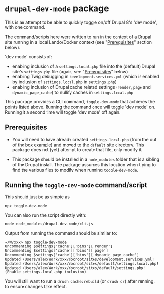 # `drupal-dev-mode` package

This is an attempt to be able to quickly toggle on/off Drupal 8's 'dev mode',
with one command.

The command/scripts here were written to run in the context of a Drupal site
running in a local Lando/Docker context (see "[Prerequisites](#prerequisites)"
section below).

'dev mode' consists of:

- enabling inclusion of a `settings.local.php` file into the (default) Drupal
site's `settings.php` file (again, see "[Prerequisites](#prerequisites)"
below)
- enabling Twig debugging in `development.services.yml` (which is enabled by
inclusion of `settings.local.php` in `settings.php`)
- enabling inclusion of Drupal cache related settings (`render`, `page` and
`dynamic_page_cache`) to nullify caches in `settings.local.php`

This package provides a CLI command, `toggle-dev-mode` that
achieves the points listed above. Running the command once will toggle 'dev
mode' on. Running it a second time will toggle 'dev mode' off again.

## Prerequisites

- You will need to have already created `settings.local.php` (from the out of
the box example) and moved to the `default` site directory. This package does
not (yet) attempt to create that file, only modify it.

- This package should be installed in a `node_modules` folder that is a
sibling of the Drupal install. The package assumes this location when trying
to find the various files to modify when running `toggle-dev-mode`.

## Running the `toggle-dev-mode` command/script

This should just be as simple as:

    npx toggle-dev-mode

You can also run the script directly with:

    node node_modules/drupal-dev-mode/cli.js

Output from running the command should be similar to:

    ~/W/xxx> npx toggle-dev-mode
    Uncommenting $settings['cache']['bins']['render']
    Uncommenting $settings['cache']['bins']['page']
    Uncommenting $settings['cache']['bins']['dynamic_page_cache']
    Updated /Users/alex/Work/xxx/docroot/sites/development.services.yml!
    Updated /Users/alex/Work/xxx/docroot/sites/default/settings.local.php!
    Updated /Users/alex/Work/xxx/docroot/sites/default/settings.php! (Enable settings.local.php inclusion)

You will still want to run a `drush cache:rebuild` (or `drush cr`) after
running, to ensure changes take effect.